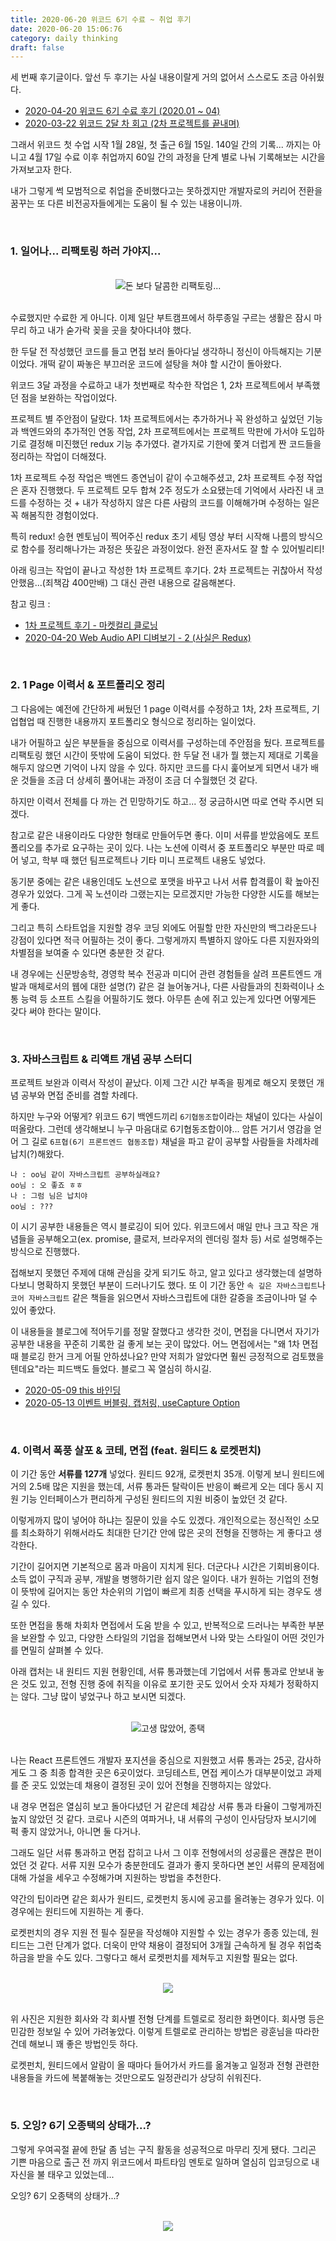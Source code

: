 ```yaml
---
title: 2020-06-20 위코드 6기 수료 ~ 취업 후기
date: 2020-06-20 15:06:76
category: daily thinking
draft: false
---
```


세 번째 후기글이다. 앞선 두 후기는 사실 내용이랄게 거의 없어서 스스로도 조금 아쉬웠다.

- [2020-04-20 위코드 6기 수료 후기 (2020.01 ~ 04)](https://saengmotmi.netlify.app/daily%20thinking/%EC%9C%84%EC%BD%94%EB%93%9C-3%EB%8B%AC-%EC%88%98%EB%A3%8C-%ED%9B%84%EA%B8%B0/)
- [2020-03-22 위코드 2달 차 회고 (2차 프로젝트를 끝내며)](https://saengmotmi.netlify.app/daily%20thinking/2%EC%B0%A8-%ED%94%84%EB%A1%9C%EC%A0%9D%ED%8A%B8-%ED%9A%8C%EA%B3%A0---%EC%82%AC%EC%9A%B4%EB%93%9C%ED%81%B4%EB%9D%BC%EC%9A%B0%EB%93%9C/)

그래서 위코드 첫 수업 시작 1월 28일, 첫 출근 6월 15일. 140일 간의 기록... 까지는 아니고 4월 17일 수료 이후 취업까지 60일 간의 과정을 단계 별로 나눠 기록해보는 시간을 가져보고자 한다.

내가 그렇게 썩 모범적으로 취업을 준비했다고는 못하겠지만 개발자로의 커리어 전환을 꿈꾸는 또 다른 비전공자들에게는 도움이 될 수 있는 내용이니까.

<br>

### 1. 일어나... 리팩토링 하러 가야지...

<br>

<div align="center"><img src="./images/062004.png"/>돈 보다 달콤한 리팩토링...</div>

<br>

수료했지만 수료한 게 아니다. 이제 일단 부트캠프에서 하루종일 구르는 생활은 잠시 마무리 하고 내가 숟가락 꽂을 곳을 찾아다녀야 했다.

한 두달 전 작성했던 코드를 들고 면접 보러 돌아다닐 생각하니 정신이 아득해지는 기분이었다. 개떡 같이 짜놓은 부끄러운 코드에 설탕을 쳐야 할 시간이 돌아왔다.

위코드 3달 과정을 수료하고 내가 첫번째로 착수한 작업은 1, 2차 프로젝트에서 부족했던 점을 보완하는 작업이었다.

프로젝트 별 주안점이 달랐다. 1차 프로젝트에서는 추가하거나 꼭 완성하고 싶었던 기능과 백엔드와의 추가적인 연동 작업, 2차 프로젝트에서는 프로젝트 막판에 가서야 도입하기로 결정해 미진했던 redux 기능 추가였다. 곁가지로 기한에 쫓겨 더럽게 짠 코드들을 정리하는 작업이 더해졌다.

1차 프로젝트 수정 작업은 백엔드 종연님이 같이 수고해주셨고, 2차 프로젝트 수정 작업은 혼자 진행했다. 두 프로젝트 모두 합쳐 2주 정도가 소요됐는데 기억에서 사라진 내 코드를 수정하는 것 + 내가 작성하지 않은 다른 사람의 코드를 이해해가며 수정하는 일은 꼭 해봄직한 경험이었다.

특히 redux! 승현 멘토님이 찍어주신 redux 초기 세팅 영상 부터 시작해 나름의 방식으로 함수를 정리해나가는 과정은 뜻깊은 과정이었다. 완전 혼자서도 잘 할 수 있어빌리티!

아래 링크는 작업이 끝나고 작성한 1차 프로젝트 후기다. 2차 프로젝트는 귀찮아서 작성 안했음...(죄책감 400만배) 그 대신 관련 내용으로 갈음해본다.

참고 링크 :

- [1차 프로젝트 후기 - 마켓컬리 클로닝](https://saengmotmi.netlify.app/development/1%EC%B0%A8-%ED%94%84%EB%A1%9C%EC%A0%9D%ED%8A%B8-%ED%9B%84%EA%B8%B0---%EB%A7%88%EC%BC%93%EC%BB%AC%EB%A6%AC-%ED%81%B4%EB%A1%9C%EB%8B%9D/)
- [2020-04-20 Web Audio API 디벼보기 - 2 (사실은 Redux)](https://saengmotmi.netlify.app/development/web-audio-api-%EB%94%94%EB%B2%BC%EB%B3%B4%EA%B8%B0---2/)

<br>

### 2. 1 Page 이력서 & 포트폴리오 정리

그 다음에는 예전에 간단하게 써뒀던 1 page 이력서를 수정하고 1차, 2차 프로젝트, 기업협업 때 진행한 내용까지 포트폴리오 형식으로 정리하는 일이었다.

내가 어필하고 싶은 부분들을 중심으로 이력서를 구성하는데 주안점을 뒀다. 프로젝트를 리팩토링 했던 시간이 뜻밖에 도움이 되었다. 한 두달 전 내가 뭘 했는지 제대로 기록을 해두지 않으면 기억이 나지 않을 수 있다. 하지만 코드를 다시 훑어보게 되면서 내가 배운 것들을 조금 더 상세히 풀어내는 과정이 조금 더 수월했던 것 같다.

하지만 이력서 전체를 다 까는 건 민망하기도 하고... 정 궁금하시면 따로 연락 주시면 되겠다.

참고로 같은 내용이라도 다양한 형태로 만들어두면 좋다. 이미 서류를 받았음에도 포트폴리오를 추가로 요구하는 곳이 있다. 나는 노션에 이력서 중 포트폴리오 부분만 따로 떼어 넣고, 학부 때 했던 팀프로젝트나 기타 미니 프로젝트 내용도 넣었다.

동기분 중에는 같은 내용인데도 노션으로 포맷을 바꾸고 나서 서류 합격률이 확 높아진 경우가 있었다. 그게 꼭 노션이라 그랬는지는 모르겠지만 가능한 다양한 시도를 해보는 게 좋다.

그리고 특히 스타트업을 지원할 경우 코딩 외에도 어필할 만한 자신만의 백그라운드나 강점이 있다면 적극 어필하는 것이 좋다. 그렇게까지 특별하지 않아도 다른 지원자와의 차별점을 보여줄 수 있다면 충분한 것 같다.

내 경우에는 신문방송학, 경영학 복수 전공과 미디어 관련 경험들을 살려 프론트엔드 개발과 매체로서의 웹에 대한 설명(?) 같은 걸 늘어놓거나, 다른 사람들과의 친화력이나 소통 능력 등 소프트 스킬을 어필하기도 했다. 아무튼 손에 쥐고 있는게 있다면 어떻게든 갖다 써야 한다는 말이다.

<br>

### 3. 자바스크립트 & 리액트 개념 공부 스터디

프로젝트 보완과 이력서 작성이 끝났다. 이제 그간 시간 부족을 핑계로 해오지 못했던 개념 공부와 면접 준비를 겸할 차례다.

하지만 누구와 어떻게? 위코드 6기 백엔드끼리 `6기협동조합`이라는 채널이 있다는 사실이 떠올랐다. 그런데 생각해보니 누구 마음대로 6기협동조합이야... 암튼 거기서 영감을 얻어 그 길로 `6프협(6기 프론트엔드 협동조합)` 채널을 파고 같이 공부할 사람들을 차례차례 납치(?)해왔다.

```
나 : oo님 같이 자바스크립트 공부하실래요?
oo님 : 오 좋죠 ㅎㅎ
나 : 그럼 님은 납치야
oo님 : ???
```

이 시기 공부한 내용들은 역시 블로깅이 되어 있다. 위코드에서 매일 만나 크고 작은 개념들을 공부해오고(ex. promise, 클로저, 브라우저의 렌더링 절차 등) 서로 설명해주는 방식으로 진행했다.

접해보지 못했던 주제에 대해 관심을 갖게 되기도 하고, 알고 있다고 생각했는데 설명하다보니 명확하지 못했던 부분이 드러나기도 했다. 또 이 기간 동안 `속 깊은 자바스크립트`나 `코어 자바스크립트` 같은 책들을 읽으면서 자바스크립트에 대한 갈증을 조금이나마 덜 수 있어 좋았다.

이 내용들을 블로그에 적어두기를 정말 잘했다고 생각한 것이, 면접을 다니면서 자기가 공부한 내용을 꾸준히 기록한 걸 좋게 보는 곳이 많았다. 어느 면접에서는 "왜 1차 면접 때 블로깅 한거 크게 어필 안하셨나요? 만약 저희가 알았다면 훨씬 긍정적으로 검토했을 텐데요"라는 피드백도 들었다. 블로그 꼭 열심히 하시길.

- [2020-05-09 this 바인딩](https://saengmotmi.netlify.app/study/2020-05-09-this-%EB%B0%94%EC%9D%B8%EB%94%A9/)
- [2020-05-13 이벤트 버블링, 캡처링, useCapture Option](https://saengmotmi.netlify.app/study/2020-05-13-%EC%9D%B4%EB%B2%A4%ED%8A%B8-%EB%B2%84%EB%B8%94%EB%A7%81,-%EC%BA%A1%EC%B2%98%EB%A7%81,-usecapture/)

<br>

### 4. 이력서 폭풍 살포 & 코테, 면접 (feat. 원티드 & 로켓펀치)

이 기간 동안 **서류를 127개** 넣었다. 원티드 92개, 로켓펀치 35개. 이렇게 보니 원티드에 거의 2.5배 많은 지원을 했는데, 서류 통과든 탈락이든 반응이 빠르게 오는 데다 동시 지원 기능 인터페이스가 편리하게 구성된 원티드의 지원 비중이 높았던 것 같다.

이렇게까지 많이 넣어야 하냐는 질문이 있을 수도 있겠다. 개인적으로는 정신적인 소모를 최소화하기 위해서라도 최대한 단기간 안에 많은 곳의 전형을 진행하는 게 좋다고 생각한다.

기간이 길어지면 기본적으로 몸과 마음이 지치게 된다. 더군다나 시간은 기회비용이다. 소득 없이 구직과 공부, 개발을 병행하기란 쉽지 않은 일이다. 내가 원하는 기업의 전형이 뜻밖에 길어지는 동안 차순위의 기업이 빠르게 최종 선택을 푸시하게 되는 경우도 생길 수 있다.

또한 면접을 통해 차회차 면접에서 도움 받을 수 있고, 반복적으로 드러나는 부족한 부분을 보완할 수 있고, 다양한 스타일의 기업을 접해보면서 나와 맞는 스타일이 어떤 것인가를 면밀히 살펴볼 수 있다.

아래 캡처는 내 원티드 지원 현황인데, 서류 통과했는데 기업에서 서류 통과로 안보내 놓은 것도 있고, 전형 진행 중에 취직을 이유로 포기한 곳도 있어서 숫자 자체가 정확하지는 않다. 그냥 많이 넣었구나 하고 보시면 되겠다.

<br>

<div align="center"><img src="./images/062001.png" />고생 많았어, 종택</div>

<br>

나는 React 프론트엔드 개발자 포지션을 중심으로 지원했고 서류 통과는 25곳, 감사하게도 그 중 최종 합격한 곳은 6곳이었다. 코딩테스트, 면접 케이스가 대부분이었고 과제를 준 곳도 있었는데 채용이 결정된 곳이 있어 전형을 진행하지는 않았다.

내 경우 면접은 열심히 보고 돌아다녔던 거 같은데 체감상 서류 통과 타율이 그렇게까진 높지 않았던 것 같다. 코로나 시즌의 여파거나, 내 서류의 구성이 인사담당자 보시기에 퍽 좋지 않았거나, 아니면 둘 다거나.

그래도 일단 서류 통과하고 면접 잡히고 나서 그 이후 전형에서의 성공률은 괜찮은 편이었던 것 같다. 서류 지원 모수가 충분한데도 결과가 좋지 못하다면 본인 서류의 문제점에 대해 가설을 세우고 수정해가며 지원하는 방법을 추천한다.

약간의 팁이라면 같은 회사가 원티드, 로켓펀치 동시에 공고를 올려놓는 경우가 있다. 이 경우에는 원티드에 지원하는 게 좋다.

로켓펀치의 경우 지원 전 필수 질문을 작성해야 지원할 수 있는 경우가 종종 있는데, 원티드는 그런 단계가 없다. 더욱이 만약 채용이 결정되어 3개월 근속하게 될 경우 취업축하금을 받을 수도 있다. 그렇다고 해서 로켓펀치를 제쳐두고 지원할 필요는 없다.

<br>

<div align="center"><img src="./images/062003.png" /></div>

<br>

위 사진은 지원한 회사와 각 회사별 전형 단계를 트렐로로 정리한 화면이다. 회사명 등은 민감한 정보일 수 있어 가려놓았다. 이렇게 트렐로로 관리하는 방법은 광훈님을 따라한 건데 해보니 꽤 좋은 방법인듯 하다.

로켓펀치, 원티드에서 알람이 올 때마다 들어가서 카드를 옮겨놓고 일정과 전형 관련한 내용들을 카드에 복붙해놓는 것만으로도 일정관리가 상당히 쉬워진다.

<br>

### 5. 오잉? 6기 오종택의 상태가...?

그렇게 우여곡절 끝에 한달 좀 넘는 구직 활동을 성공적으로 마무리 짓게 됐다. 그리곤 기쁜 마음으로 출근 전 까지 위코드에서 파트타임 멘토로 일하며 열심히 입코딩으로 내 자신을 불 태우고 있었는데...

오잉? 6기 오종택의 상태가...?

<br>

<div align="center" style="width: 400px; height: 400px; margin: 0 auto;"><img src="./images/062006.png" /></div>

<br>

멘토 오종택으로 진화했다!

<!--
<br>

<div align="center" style="width: 400px; height: 400px; margin: 0 auto;"><img src="./images/062005.png" /></div>

<br> -->

기승전위코드로 급작스럽게 마무리 되는 나의 좌충우돌 취업 성공기 끝...

프론트엔드 개발자 겸 멘토로서 앞으로는 선릉에서 뵙겠습니다.

<br>

## 6. 덧붙이는 말

생각해보면 위코드 3달 동안 크고 작은 일들이 참 많았다.

2월 말에는 외할머니께서 갑작스럽게 돌아가셨다. 상태가 급작스럽게 나빠지셨는데 내가 공부하느라 바빴던 탓에 집안 어른들께선 만약 정말 상태가 안 좋아지시면 그때 부르기로 했다는 설명을 들었다.

저녁 늦게서야 인하대병원 중환자실에 도착했다. 이미 어떻게 손쓸 수 없는 상황이었다. 그나마 한창 의식이 없으셨다가 다행히 내가 도착했을 때 마치 기다리고 있었다는 듯이 조금 의식이 돌아오셨다고 했다.

할머니는 이미 눈동자만 간신히 움직일 수 있고, 귀에 입을 가까이 대야만 간신히 말을 알아 들을 수 있으셨다. 두 손으로 미지근한 손을 잡고 손자가 왔다고 말씀드리자 눈꼬리에 살짝 미소가 비쳤다.

엄마는 옆에서 "종택이 열심히 공부하고 있으니까 하늘에서 잘 돌봐줘"라고 했다. 할머니는 눈동자로 끄덕이셨다. 방 안에 있던 모두가 소리 죽여 길게 울었다. 삼일장을 치렀다. 할머니는 종종 다니시던 절의 납골당에 모셔졌다.

멈춰있던 일상은 다시 숨가쁘게 돌아가기 시작했다. 정신 없이 지내다 보니 49재가 끝난 지도 벌써 두 달이다. 나는 신이나 영적 존재를 믿지 않는다. 그런데 자꾸 문득문득 할머니가 하늘 위에서 나를 돌봐주고 계시는게 아닌가 하는 생각이 든다. 지난 한달 반 동안 힘든 일도 많았고 마음 고생도 컸지만 결국 모든 것들이 잘 해결되었다. 이제 일도 사람도 즐거운 이곳에서 나는 잘 해나갈 수 있을 것만 같다.

못된 손자는 이제서야 문득 할머니가 보고 싶다. 할머니 한테는 용돈을 받기만 했다. 월급을 받으면 용돈을 드리고 싶었다. 그걸 못하게 된 게 가장 속상하고 아쉽다. 아무리 많은 눈물로도 그 상실을 대신할 수는 없을 것이다. 할머니가 아픔도 슬픔도 없는 곳에서 행복한 날들을 보내셨으면 좋겠다.
